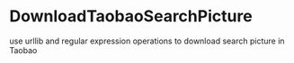 # DownloadTaobaoSearchPicture
use urllib and regular expression operations to download search picture in Taobao

